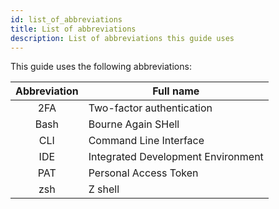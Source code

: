 ```yaml
---
id: list_of_abbreviations
title: List of abbreviations
description: List of abbreviations this guide uses
---
```


This guide uses the following abbreviations:

| Abbreviation | Full name                          |
| :----------: | ---------------------------------- |
|     2FA      | Two-factor authentication          |
|     Bash     | Bourne Again SHell                 |
|     CLI      | Command Line Interface             |
|     IDE      | Integrated Development Environment |
|     PAT      | Personal Access Token              |
|     zsh      | Z shell                            |
